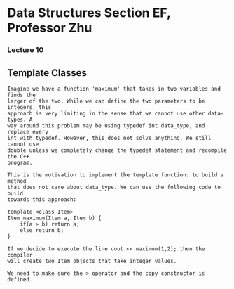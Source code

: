 # Data Structures Section EF, Professor Zhu

### Lecture 10

Template Classes
----------------
	Imagine we have a function 'maximum' that takes in two variables and finds the
	larger of the two. While we can define the two parameters to be integers, this
	approach is very limiting in the sense that we cannot use other data-types. A
	way around this problem may be using typedef int data_type, and replace every
	int with typedef. However, this does not solve anything. We still cannot use 
	double unless we completely change the typedef statement and recompile the C++ 
	program.

	This is the motivation to implement the template function: to build a method
	that does not care about data_type. We can use the following code to build
	towards this approach:

	template <class Item> 
	Item maximum(Item a, Item b) {
		if(a > b) return a;
		else return b;
	}

	If we decide to execute the line cout << maximum(1,2); then the compiler
	will create two Item objects that take integer values. 

	We need to make sure the > operator and the copy constructor is defined.
